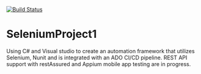 [![Build Status](https://dev.azure.com/Gavincook332/Valhalla/_apis/build/status/Valhalla-.NET%20Desktop-CI?branchName=master)](https://dev.azure.com/Gavincook332/Valhalla/_build/latest?definitionId=3&branchName=master)
# SeleniumProject1
Using C# and Visual studio to create an automation framework that utilizes Selenium, Nunit and is integrated with an ADO CI/CD pipeline.
REST API support with restAssured and Appium mobile app testing are in progress.
